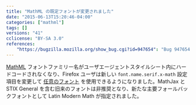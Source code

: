 ```yaml
---
title: "MathML の既定フォントが変更されました"
date: "2015-06-13T15:20:46-04:00"
categories: ["mathml"]
tags: []
versions: "41"
cclicense: "BY-SA 3.0"
references:
    "https://bugzilla.mozilla.org/show_bug.cgi?id=947654": "Bug 947654 - Default fonts for MathML"
---
```

[MathML](https://developer.mozilla.org/ja/docs/Web/MathML) フォントファミリー名がユーザエージェントスタイルシート内にハードコードされなくなり、Firefox ユーザは新しい `font.name.serif.x-math` 設定項目を変更して [任意のフォント](https://developer.mozilla.org/ja/docs/Mozilla/MathML_Project/Fonts) を使用できるようになりました。MathJax と STIX General を含む旧来のフォントは非推奨となり、新たな主要フォールバックフォントとして Latin Modern Math が指定されました。
